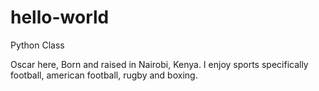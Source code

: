 # hello-world
Python Class

Oscar here, Born and raised in Nairobi, Kenya. I enjoy sports specifically football, american football, rugby and boxing.
